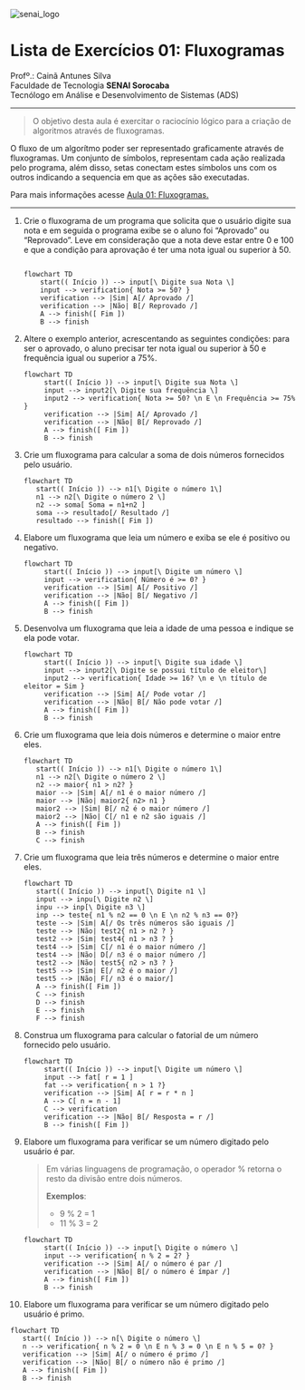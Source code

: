![senai_logo](https://transparencia.sp.senai.br/Content/img/logo-senai.png)

# Lista de Exercícios 01: Fluxogramas

Profº.: Cainã Antunes Silva  
Faculdade de Tecnologia **SENAI Sorocaba**  
Tecnólogo em Análise e Desenvolvimento de Sistemas (ADS)
___


> O objetivo desta aula é exercitar o raciocínio lógico para a criação de algoritmos através de fluxogramas.  

O fluxo de um algorítmo poder ser representado graficamente através de fluxogramas. Um conjunto de símbolos, representam cada ação realizada pelo programa, além disso, setas conectam estes símbolos uns com os outros indicando a sequencia em que as ações são executadas.

Para mais informações acesse [Aula 01: Fluxogramas.](https://www.notion.so/cainaantunes/Aula-01-Fluxogramas-188bde521b3b80de90f7dbd9407af71e)

***

1. Crie o fluxograma de um programa que solicita que o usuário digite sua nota e em seguida o programa exibe se o aluno foi “Aprovado” ou “Reprovado”. Leve em consideração que a nota deve estar entre 0 e 100 e que a condição para aprovação é ter uma nota igual ou superior à 50.
   
    ```mermaid
   
    flowchart TD
        start(( Início )) --> input[\ Digite sua Nota \]
        input --> verification{ Nota >= 50? }
        verification --> |Sim| A[/ Aprovado /]
        verification --> |Não| B[/ Reprovado /]
        A --> finish([ Fim ])
        B --> finish
    ```
   
2. Altere o exemplo anterior, acrescentando as seguintes condições: para ser o aprovado, o aluno precisar ter nota igual ou superior à 50 e frequência igual ou superior a 75%.
   
   ```mermaid
   flowchart TD
        start(( Início )) --> input[\ Digite sua Nota \]
        input --> input2[\ Digite sua frequência \]
        input2 --> verification{ Nota >= 50? \n E \n Frequência >= 75% }
        verification --> |Sim| A[/ Aprovado /]
        verification --> |Não| B[/ Reprovado /]
        A --> finish([ Fim ])
        B --> finish
   ```
   
3. Crie um fluxograma para calcular a soma de dois números fornecidos pelo usuário.
   
   ```mermaid
   flowchart TD
      start(( Início )) --> n1[\ Digite o número 1\]
      n1 --> n2[\ Digite o número 2 \]
      n2 --> soma[ Soma = n1+n2 ]
      soma --> resultado[/ Resultado /]
      resultado --> finish([ Fim ])
   ```
   
4. Elabore um fluxograma que leia um número e exiba se ele é positivo ou negativo.
   
   ```mermaid
   flowchart TD
        start(( Início )) --> input[\ Digite um número \]
        input --> verification{ Número é >= 0? }
        verification --> |Sim| A[/ Positivo /]
        verification --> |Não| B[/ Negativo /]
        A --> finish([ Fim ])
        B --> finish
   ```
   
5. Desenvolva um fluxograma que leia a idade de uma pessoa e indique se ela pode votar.
   
   ```mermaid
   flowchart TD
        start(( Início )) --> input[\ Digite sua idade \]
        input --> input2[\ Digite se possui título de eleitor\]
        input2 --> verification{ Idade >= 16? \n e \n título de eleitor = Sim }
        verification --> |Sim| A[/ Pode votar /]
        verification --> |Não| B[/ Não pode votar /]
        A --> finish([ Fim ])
        B --> finish
   ```
   
6. Crie um fluxograma que leia dois números e determine o maior entre eles.
   
   ```mermaid
   flowchart TD
      start(( Início )) --> n1[\ Digite o número 1\]
      n1 --> n2[\ Digite o número 2 \]
      n2 --> maior{ n1 > n2? }
      maior --> |Sim| A[/ n1 é o maior número /]
      maior --> |Não| maior2{ n2> n1 }
      maior2 --> |Sim| B[/ n2 é o maior número /]
      maior2 --> |Não| C[/ n1 e n2 são iguais /]
      A --> finish([ Fim ])
      B --> finish
      C --> finish
   ```
   
7. Crie um fluxograma que leia três números e determine o maior entre eles.
   
   ```mermaid
   flowchart TD
      start(( Início )) --> input[\ Digite n1 \]
      input --> inpu[\ Digite n2 \]
      inpu --> inp[\ Digite n3 \]
      inp --> teste{ n1 % n2 == 0 \n E \n n2 % n3 == 0?}
      teste --> |Sim| A[/ Os três números são iguais /]
      teste --> |Não| test2{ n1 > n2 ? }
      test2 --> |Sim| test4{ n1 > n3 ? }
      test4 --> |Sim| C[/ n1 é o maior número /]
      test4 --> |Não| D[/ n3 é o maior número /]
      test2 --> |Não| test5{ n2 > n3 ? }
      test5 --> |Sim| E[/ n2 é o maior /]
      test5 --> |Não| F[/ n3 é o maior/]
      A --> finish([ Fim ])
      C --> finish
      D --> finish
      E --> finish
      F --> finish
   ```
   
8. Construa um fluxograma para calcular o fatorial de um número fornecido pelo usuário.
   
   ```mermaid
   flowchart TD
        start(( Início )) --> input[\ Digite um número \]
        input --> fat[ r = 1 ]
        fat --> verification{ n > 1 ?}
        verification --> |Sim| A[ r = r * n ]
        A --> C[ n = n - 1]
        C --> verification
        verification --> |Não| B[/ Resposta = r /]
        B --> finish([ Fim ])
   ```
   
9. Elabore um fluxograma para verificar se um número digitado pelo usuário é par.
   
   > Em várias linguagens de programação, o operador % retorna o resto da divisão entre dois números.    
   > 
   >**Exemplos**:  
   > - 9 % 2 = 1  
   > - 11 % 3 = 2
   
   ```mermaid
   flowchart TD
        start(( Início )) --> input[\ Digite o número \]
        input --> verification{ n % 2 = 2? }
        verification --> |Sim| A[/ o número é par /]
        verification --> |Não| B[/ o número é ímpar /]
        A --> finish([ Fim ])
        B --> finish
   ```
   
10. Elabore um fluxograma para verificar se um número digitado pelo usuário é primo.
   
   ```mermaid
   flowchart TD
      start(( Início )) --> n[\ Digite o número \]
      n --> verification{ n % 2 = 0 \n E n % 3 = 0 \n E n % 5 = 0? }
      verification --> |Sim| A[/ o número é primo /]
      verification --> |Não| B[/ o número não é primo /]
      A --> finish([ Fim ])
      B --> finish
   ```